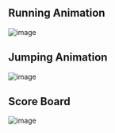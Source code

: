 ## Running Animation
![image](https://github.com/user-attachments/assets/7927b3f9-0e6c-4b8b-a389-747b55857cee)

## Jumping Animation
![image](https://github.com/user-attachments/assets/926439af-b01f-43b0-bbe2-64e006e64112)

## Score Board 
![image](https://github.com/user-attachments/assets/fcc7d250-3ef0-41af-b995-dbb74c60b692)


